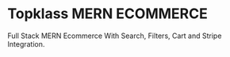 # Topklass MERN ECOMMERCE
 Full Stack MERN Ecommerce With Search, Filters, Cart and Stripe Integration.
